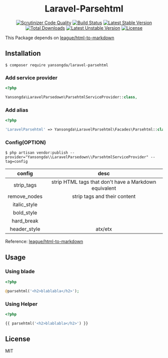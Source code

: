 <h1 align="center">Laravel-Parsehtml</h1>

<p align="center">
<a href="https://scrutinizer-ci.com/g/yansongda/laravel-parsehtml/?branch=master"><img src="https://scrutinizer-ci.com/g/yansongda/laravel-parsehtml/badges/quality-score.png?b=master" alt="Scrutinizer Code Quality"></a>
<a href="https://scrutinizer-ci.com/g/yansongda/laravel-parsehtml/build-status/master"><img src="https://scrutinizer-ci.com/g/yansongda/laravel-parsehtml/badges/build.png?b=master" alt="Build Status"></a>
<a href="https://packagist.org/packages/yansongda/laravel-parsehtml"><img src="https://poser.pugx.org/yansongda/laravel-parsehtml/v/stable" alt="Latest Stable Version"></a>
<a href="https://packagist.org/packages/yansongda/laravel-parsehtml"><img src="https://poser.pugx.org/yansongda/laravel-parsehtml/downloads" alt="Total Downloads"></a>
<a href="https://packagist.org/packages/yansongda/laravel-parsehtml"><img src="https://poser.pugx.org/yansongda/laravel-parsehtml/v/unstable" alt="Latest Unstable Version"></a>
<a href="https://packagist.org/packages/yansongda/laravel-parsehtml"><img src="https://poser.pugx.org/yansongda/laravel-parsehtml/license" alt="License"></a>
</p>

This Package depends on [league/html-to-markdown](https://github.com/thephpleague/html-to-markdown)  

## Installation

```shell
$ composer require yansongda/laravel-parsehtml
```

### Add service provider

```php
<?php

Yansongda\LaravelParsedown\ParsehtmlServiceProvider::class,
```

### Add alias

```php
<?php

'LaravelParsehtml' => Yansongda\LaravelParsehtml\Facades\Parsehtml::class,
```

### Config(OPTION)

```shell
$ php artisan vendor:publish --provider="Yansongda\\LaravelParsedown\\ParsehtmlServiceProvider" --tag=config
```

|     config   |            desc            |
| :----------: | :------------------------: |
| strip_tags   | strip HTML tags that don't have a Markdown equivalent      |
| remove_nodes | strip tags and their content      |
| italic_style |    |
| bold_style   |        |
| hard_break   |   |
| header_style | atx/etx |

Reference: [league/html-to-markdown](https://github.com/thephpleague/html-to-markdown)

## Usage

### Using blade
```php
<?php

@parsehtml('<h2>blablabla</h2>');
```

### Using Helper
```php
<?php

{{ parsehtml('<h2>blablabla</h2>') }}
```

## License

MIT
